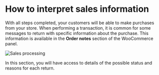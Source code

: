 # How to interpret sales information

With all steps completed, your customers will be able to make purchases from your store. When performing a transaction, it is common for some messages to return with specific information about the purchase. This information is available in the **Order notes** section of the WooCommerce panel.

![Sales processing](/images/woocomerce/en_order_notes_03.png)

In this section, you will have access to details of the possible status and reasons for each return.

